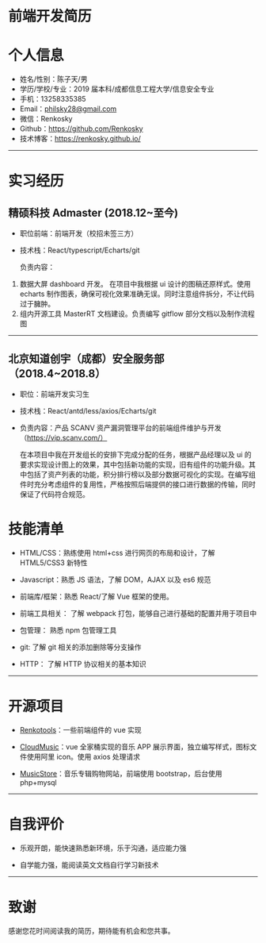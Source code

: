# 前端开发简历

# 个人信息

- 姓名/性别：陈子天/男
- 学历/学校/专业：2019 届本科/成都信息工程大学/信息安全专业
- 手机：13258335385
- Email：philsky28@gmail.com
- 微信：Renkosky
- Github：https://github.com/Renkosky
- 技术博客：https://renkosky.github.io/

---

# 实习经历

## 精硕科技 Admaster (2018.12~至今)

- 职位前端：前端开发（校招未签三方）
- 技术栈：React/typescript/Echarts/git <br>

  负责内容：

1. 数据大屏 dashboard 开发。
   在项目中我根据 ui 设计的图稿还原样式。使用 echarts 制作图表，确保可视化效果准确无误。同时注意组件拆分，不让代码过于臃肿。
2. 组内开源工具 MasterRT 文档建设。负责编写 gitflow 部分文档以及制作流程图

---

## 北京知道创宇（成都）安全服务部 （2018.4~2018.8）

- 职位：前端开发实习生
- 技术栈：React/antd/less/axios/Echarts/git
- 负责内容：产品 SCANV 资产漏洞管理平台的前端组件维护与开发（https://vip.scanv.com/）

  在本项目中我在开发组长的安排下完成分配的任务，根据产品经理以及 ui 的要求实现设计图上的效果，其中包括新功能的实现，旧有组件的功能升级。其中包括了资产列表的功能，积分排行榜以及部分数据可视化的实现。在编写组件时充分考虑组件的复用性，严格按照后端提供的接口进行数据的传输，同时保证了代码符合规范。

# 技能清单

- HTML/CSS：熟练使用 html+css 进行网页的布局和设计，了解 HTML5/CSS3 新特性

- Javascript：熟悉 JS 语法，了解 DOM，AJAX 以及 es6 规范

- 前端库/框架：熟悉 React/了解 Vue 框架的使用。

- 前端工具相关： 了解 webpack 打包，能够自己进行基础的配置并用于项目中

- 包管理： 熟悉 npm 包管理工具

- git: 了解 git 相关的添加删除等分支操作

- HTTP： 了解 HTTP 协议相关的基本知识

---

# 开源项目

- [Renkotools](https://github.com/Renkosky/renkotools)：一些前端组件的 vue 实现

- [CloudMusic](https://github.com/Renkosky/CloudMusic)：vue 全家桶实现的音乐 APP 展示界面，独立编写样式，图标文件使用阿里 icon。使用 axios 处理请求

- [MusicStore](https://github.com/Renkosky/Music-Store)：音乐专辑购物网站，前端使用 bootstrap，后台使用 php+mysql

---

# 自我评价

- 乐观开朗，能快速熟悉新环境，乐于沟通，适应能力强

- 自学能力强，能阅读英文文档自行学习新技术

---

# 致谢

感谢您花时间阅读我的简历，期待能有机会和您共事。
